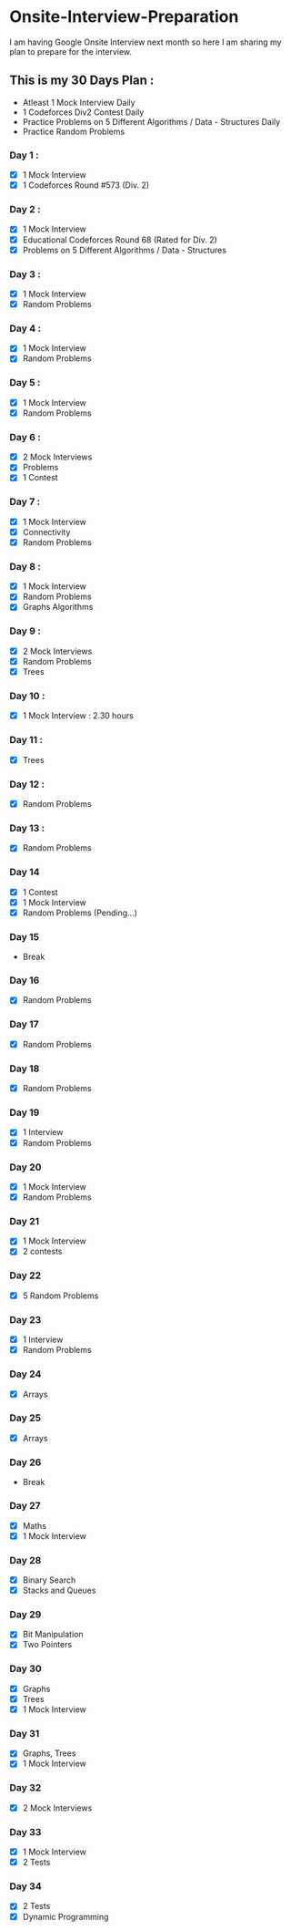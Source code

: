 # Onsite-Interview-Preparation
I am having Google Onsite Interview next month so here I am sharing my plan to prepare for the interview.

## This is my 30 Days Plan :
- Atleast 1 Mock Interview Daily
- 1 Codeforces Div2 Contest Daily
- Practice Problems on 5 Different Algorithms / Data - Structures Daily 
- Practice Random Problems

### Day 1 :
- [x] 1 Mock Interview 
- [x] 1 Codeforces Round #573 (Div. 2) 

### Day 2 :
- [x] 1 Mock Interview
- [x] Educational Codeforces Round 68 (Rated for Div. 2) 
- [x] Problems on 5 Different Algorithms / Data - Structures

### Day 3 :
- [x] 1 Mock Interview
- [x] Random Problems

### Day 4 :
- [x] 1 Mock Interview
- [x] Random Problems

### Day 5 :
- [x] 1 Mock Interview
- [x] Random Problems 

### Day 6 :
- [x] 2 Mock Interviews
- [x] Problems
- [x] 1 Contest

### Day 7 :
- [x] 1 Mock Interview
- [x] Connectivity
- [x] Random Problems

### Day 8 : 
- [x] 1 Mock Interview
- [x] Random Problems
- [x] Graphs Algorithms

### Day 9 :
- [x] 2 Mock Interviews
- [x] Random Problems
- [x] Trees

### Day 10 :
- [x] 1 Mock Interview : 2.30 hours

### Day 11 :
- [x] Trees

### Day 12 :
- [x] Random Problems 

### Day 13 :
- [x] Random Problems

### Day 14
- [x] 1 Contest
- [x] 1 Mock Interview 
- [x] Random Problems (Pending...)

### Day 15
- Break

### Day 16
- [x] Random Problems

### Day 17
- [x] Random Problems

### Day 18
- [x] Random Problems

### Day 19
- [x] 1 Interview
- [x] Random Problems

### Day 20
- [x] 1 Mock Interview
- [x] Random Problems

### Day 21
- [x] 1 Mock Interview
- [x] 2 contests

### Day 22
- [x] 5 Random Problems

### Day 23
- [x] 1 Interview
- [x] Random Problems 

### Day 24
- [x] Arrays 

### Day 25
- [x] Arrays 

### Day 26
- Break

### Day 27
- [x] Maths
- [x] 1 Mock Interview

### Day 28
- [x] Binary Search 
- [x] Stacks and Queues

### Day 29
- [x] Bit Manipulation
- [x] Two Pointers

### Day 30
- [x] Graphs
- [x] Trees 
- [x] 1 Mock Interview

### Day 31
- [x] Graphs, Trees
- [x] 1 Mock Interview 

### Day 32
- [x] 2 Mock Interviews

### Day 33
- [x] 1 Mock Interview
- [x] 2 Tests

### Day 34
- [x] 2 Tests
- [x] Dynamic Programming
